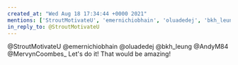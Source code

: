 ```yaml
---
created_at: "Wed Aug 18 17:34:44 +0000 2021"
mentions: ['StroutMotivateU', 'emernichiobhain', 'oluadedej', 'bkh_leung', 'AndyM84']
in_reply_to: @StroutMotivateU
---
```


@StroutMotivateU @emernichiobhain @oluadedej @bkh_leung @AndyM84 @MervynCoombes_ Let's do it! That would be amazing!